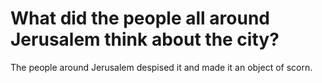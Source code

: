 # What did the people all around Jerusalem think about the city?

The people around Jerusalem despised it and made it an object of scorn.
